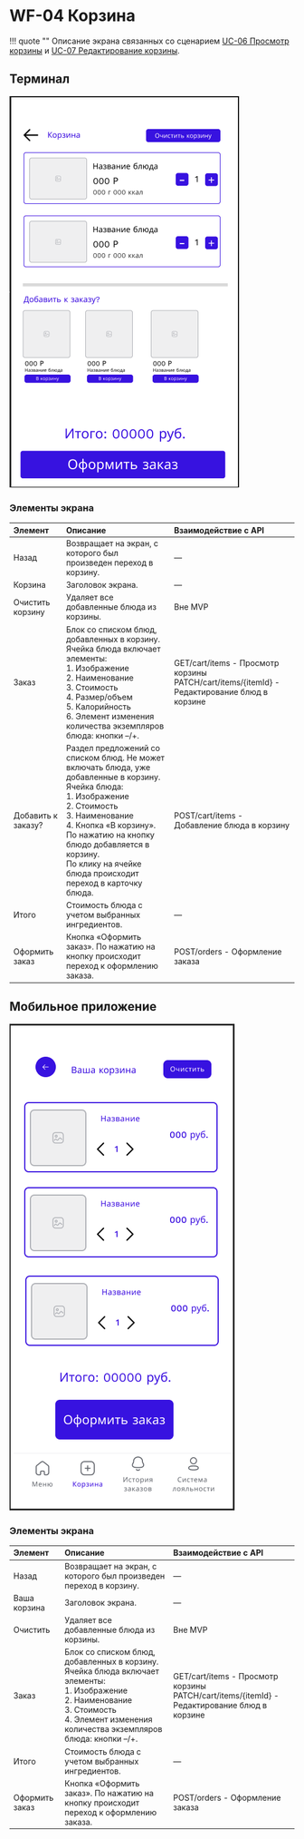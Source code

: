 # WF-04 Корзина

!!! quote ""
    Описание экрана связанных со сценарием [UC-06 Просмотр корзины](../requirements/uc06.md) и [UC-07 Редактирование корзины](../requirements/uc07.md).

## Терминал
![Альтернативный текст](wf04WEB.png)

### Элементы экрана

| **Элемент**        | **Описание**                                                                                                                                                                                                                                                                                               | Взаимодействие&nbsp;с&nbsp;API                                                                 |
| :----------------- | :--------------------------------------------------------------------------------------------------------------------------------------------------------------------------------------------------------------------------------------------------------------------------------------------------------- | :--------------------------------------------------------------------------------------------- |
| Назад              | Возвращает на экран, с которого был произведен переход в корзину.                                                                                                                                                                                                                                          | —                                                                                              |
| Корзина            | Заголовок экрана.                                                                                                                                                                                                                                                                                          | —                                                                                              |
| Очистить корзину   | Удаляет все добавленные блюда из корзины.                                                                                                                                                                                                                                                                  | Вне MVP                                                                                        |
| Заказ              | Блок со списком блюд, добавленных в корзину.<br>Ячейка блюда включает элементы:<br>1. Изображение<br>2. Наименование<br>3. Стоимость<br>4. Размер/объем<br>5. Калорийность<br>6. Элемент изменения количества экземпляров блюда: кнопки –/+.                                                               | GET/cart/items - Просмотр корзины<br>PATCH/cart/items/{itemId} - Редактирование блюд в корзине |
| Добавить к заказу? | Раздел предложений со списком блюд. Не может включать блюда, уже добавленные в корзину.<br>Ячейка блюда:<br>1. Изображение<br>2. Стоимость<br>3. Наименование<br>4. Кнопка «В корзину». По нажатию на кнопку блюдо добавляется в корзину.<br>По клику на ячейке блюда происходит переход в карточку блюда. | POST/cart/items - Добавление блюда в корзину                                                   |
| Итого              | Стоимость блюда с учетом выбранных ингредиентов.                                                                                                                                                                                                                                                           | —                                                                                              |
| Оформить заказ     | Кнопка «Оформить заказ». По нажатию на кнопку происходит переход к оформлению заказа.                                                                                                                                                                                                                      | POST/orders - Оформление заказа                                                                |

## Мобильное приложение
![Альтернативный текст](wf04MA.png)

### Элементы экрана

| **Элемент**    | **Описание**                                                                                                                                                                                           | Взаимодействие&nbsp;с&nbsp;API                                                                 |
| :------------- | :----------------------------------------------------------------------------------------------------------------------------------------------------------------------------------------------------- | :--------------------------------------------------------------------------------------------- |
| Назад          | Возвращает на экран, с которого был произведен переход в корзину.                                                                                                                                      | —                                                                                              |
| Ваша корзина   | Заголовок экрана.                                                                                                                                                                                      | —                                                                                              |
| Очистить       | Удаляет все добавленные блюда из корзины.                                                                                                                                                              | Вне MVP                                                                                        |
| Заказ          | Блок со списком блюд, добавленных в корзину.<br>Ячейка блюда включает элементы:<br>1. Изображение<br>2. Наименование<br>3. Стоимость<br>4. Элемент изменения количества экземпляров блюда: кнопки –/+. | GET/cart/items - Просмотр корзины<br>PATCH/cart/items/{itemId} - Редактирование блюд в корзине |
| Итого          | Стоимость блюда с учетом выбранных ингредиентов.                                                                                                                                                       | —                                                                                              |
| Оформить заказ | Кнопка «Оформить заказ». По нажатию на кнопку происходит переход к оформлению заказа.                                                                                                                  | POST/orders - Оформление заказа                                                                |

